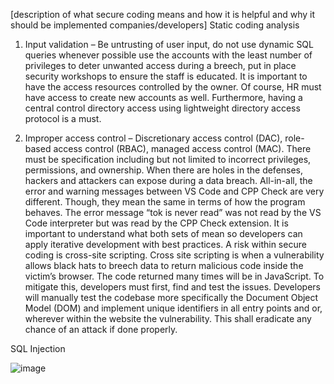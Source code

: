 [description of what secure coding means and how it is helpful and why it should be implemented companies/developers]
Static coding analysis
1.	Input validation – Be untrusting of user input, do not use dynamic SQL queries whenever possible use the accounts with the least number of privileges to deter unwanted access during a breech, put in place security workshops to ensure the staff is educated.
It is important to have the access resources controlled by the owner. Of course, HR must have access to create new accounts as well. Furthermore, having a central control directory access using lightweight directory access protocol is a must.

2.	Improper access control – Discretionary access control (DAC), role-based access control (RBAC), managed access control (MAC). There must be specification including but not limited to incorrect privileges, permissions, and ownership. When there are holes in the defenses, hackers and attackers can expose during a data breach.
All-in-all, the error and warning messages between VS Code and CPP Check are very different. Though, they mean the same in terms of how the program behaves. The error message “tok is never read” was not read by the VS Code interpreter but was read by the CPP Check extension. It is important to understand what both sets of mean so developers can apply iterative development with best practices. A risk within secure coding is cross-site scripting. Cross site scripting is when a vulnerability allows black hats to breech data to return malicious code inside the victim’s browser. 
The code returned many times will be in JavaScript. To mitigate this, developers must first, find and test the issues. Developers will manually test the codebase more specifically the Document Object Model (DOM) and implement unique identifiers in all entry points and or, wherever within the website the vulnerability. This shall eradicate any chance of an attack if done properly. 



SQL Injection 

![image](https://github.com/user-attachments/assets/56cc96af-ed2c-436e-90a8-9d24dcb3911d)
